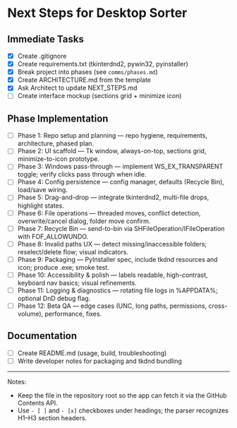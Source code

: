 # Next Steps for Desktop Sorter

## Immediate Tasks
- [x] Create .gitignore
- [x] Create requirements.txt (tkinterdnd2, pywin32, pyinstaller)
- [x] Break project into phases (see `comms/phases.md`)
- [x] Create ARCHITECTURE.md from the template
- [x] Ask Architect to update NEXT_STEPS.md
- [ ] Create interface mockup (sections grid + minimize icon)

## Phase Implementation
- [ ] Phase 1: Repo setup and planning — repo hygiene, requirements, architecture, phased plan.
- [ ] Phase 2: UI scaffold — Tk window, always-on-top, sections grid, minimize-to-icon prototype.
- [ ] Phase 3: Windows pass-through — implement WS_EX_TRANSPARENT toggle; verify clicks pass through when idle.
- [ ] Phase 4: Config persistence — config manager, defaults (Recycle Bin), load/save wiring.
- [ ] Phase 5: Drag-and-drop — integrate tkinterdnd2, multi-file drops, highlight states.
- [ ] Phase 6: File operations — threaded moves, conflict detection, overwrite/cancel dialog, folder move confirm.
- [ ] Phase 7: Recycle Bin — send-to-bin via SHFileOperation/IFileOperation with FOF_ALLOWUNDO.
- [ ] Phase 8: Invalid paths UX — detect missing/inaccessible folders; reselect/delete flow; visual indicators.
- [ ] Phase 9: Packaging — PyInstaller spec, include tkdnd resources and icon; produce .exe; smoke test.
- [ ] Phase 10: Accessibility & polish — labels readable, high-contrast, keyboard nav basics; visual refinements.
- [ ] Phase 11: Logging & diagnostics — rotating file logs in %APPDATA%; optional DnD debug flag.
- [ ] Phase 12: Beta QA — edge cases (UNC, long paths, permissions, cross-volume), performance, fixes.

## Documentation
- [ ] Create README.md (usage, build, troubleshooting)
- [ ] Write developer notes for packaging and tkdnd bundling

---

Notes:
- Keep the file in the repository root so the app can fetch it via the GitHub Contents API.
- Use `- [ ]` and `- [x]` checkboxes under headings; the parser recognizes H1–H3 section headers.
